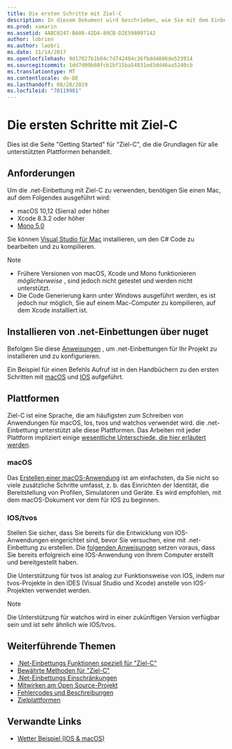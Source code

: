 ```yaml
---
title: Die ersten Schritte mit Ziel-C
description: In diesem Dokument wird beschrieben, wie Sie mit dem Einbetten von .net mit Ziel-C beginnen. Es werden die Anforderungen erläutert, die .net-Einbettung von nuget und die unterstützten Plattformen werden installiert.
ms.prod: xamarin
ms.assetid: 4ABC0247-B608-42D4-89CB-D2E598097142
author: lobrien
ms.author: laobri
ms.date: 11/14/2017
ms.openlocfilehash: 9d17027b1b84c7d742404c36fbdd4886de523914
ms.sourcegitcommit: 1dd7d09b60fcb1bf15ba54831ed3dd46aa5240cb
ms.translationtype: MT
ms.contentlocale: de-DE
ms.lasthandoff: 08/28/2019
ms.locfileid: "70119981"
---
```

# <a name="getting-started-with-objective-c"></a>Die ersten Schritte mit Ziel-C

Dies ist die Seite "Getting Started" für "Ziel-C", die die Grundlagen für alle unterstützten Plattformen behandelt.

## <a name="requirements"></a>Anforderungen

Um die .net-Einbettung mit Ziel-C zu verwenden, benötigen Sie einen Mac, auf dem Folgendes ausgeführt wird:

- macOS 10,12 (Sierra) oder höher
- Xcode 8.3.2 oder höher
- [Mono 5,0](https://www.mono-project.com/download/)

Sie können [Visual Studio für Mac](https://visualstudio.microsoft.com/vs/mac/) installieren, um den C# Code zu bearbeiten und zu kompilieren.

> [!NOTE]
> - Frühere Versionen von macOS, Xcode und Mono funktionieren _möglicherweise_ , sind jedoch nicht getestet und werden nicht unterstützt.
> - Die Code Generierung kann unter Windows ausgeführt werden, es ist jedoch nur möglich, Sie auf einem Mac-Computer zu kompilieren, auf dem Xcode installiert ist.

## <a name="installing-net-embedding-from-nuget"></a>Installieren von .net-Einbettungen über nuget

Befolgen Sie diese [Anweisungen](~/tools/dotnet-embedding/get-started/install/install.md) , um .net-Einbettungen für Ihr Projekt zu installieren und zu konfigurieren.

Ein Beispiel für einen Befehls Aufruf ist in den Handbüchern zu den ersten Schritten mit [macOS](~/tools/dotnet-embedding/get-started/objective-c/macos.md) und [IOS](~/tools/dotnet-embedding/get-started/objective-c/ios.md) aufgeführt.

## <a name="platforms"></a>Plattformen

Ziel-C ist eine Sprache, die am häufigsten zum Schreiben von Anwendungen für macOS, Ios, tvos und watchos verwendet wird. die .net-Einbettung unterstützt alle diese Plattformen. Das Arbeiten mit jeder Plattform impliziert einige [wesentliche Unterschiede, die hier erläutert werden](~/tools/dotnet-embedding/objective-c/platforms.md).

### <a name="macos"></a>macOS

Das [Erstellen einer macOS-Anwendung](~/tools/dotnet-embedding/get-started/objective-c/macos.md) ist am einfachsten, da Sie nicht so viele zusätzliche Schritte umfasst, z. b. das Einrichten der Identität, die Bereitstellung von Profilen, Simulatoren und Geräte. Es wird empfohlen, mit dem macOS-Dokument vor dem für IOS zu beginnen.

### <a name="ios--tvos"></a>IOS/tvos

Stellen Sie sicher, dass Sie bereits für die Entwicklung von IOS-Anwendungen eingerichtet sind, bevor Sie versuchen, eine mit .net-Einbettung zu erstellen. Die [folgenden Anweisungen](~/tools/dotnet-embedding/get-started/objective-c/ios.md) setzen voraus, dass Sie bereits erfolgreich eine IOS-Anwendung von Ihrem Computer erstellt und bereitgestellt haben.

Die Unterstützung für tvos ist analog zur Funktionsweise von IOS, indem nur tvos-Projekte in den IDES (Visual Studio und Xcode) anstelle von IOS-Projekten verwendet werden.

> [!NOTE]
> Die Unterstützung für watchos wird in einer zukünftigen Version verfügbar sein und ist sehr ähnlich wie IOS/tvos.

## <a name="further-reading"></a>Weiterführende Themen

- [.Net-Einbettungs Funktionen speziell für "Ziel-C"](~/tools/dotnet-embedding/objective-c/index.md)
- [Bewährte Methoden für "Ziel-C"](~/tools/dotnet-embedding/objective-c/best-practices.md)
- [.Net-Einbettungs Einschränkungen](~/tools/dotnet-embedding/limitations.md)
- [Mitwirken am Open Source-Projekt](https://github.com/mono/Embeddinator-4000/blob/master/Contributing.md)
- [Fehlercodes und Beschreibungen](~/tools/dotnet-embedding/errors.md)
- [Zielplattformen](~/tools/dotnet-embedding/objective-c/platforms.md)

## <a name="related-links"></a>Verwandte Links

- [Wetter Beispiel (IOS & macOS)](https://github.com/jamesmontemagno/embeddinator-weather)
